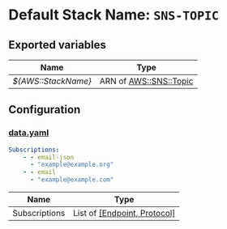 # Default Stack Name: `SNS-TOPIC`

## Exported variables

|  Name                  | Type |
| ---------------------- | ---- |
| *${AWS::StackName}*    | ARN of [AWS::SNS::Topic](https://docs.aws.amazon.com/AWSCloudFormation/latest/UserGuide/aws-properties-sns-topic.html) |

## Configuration

### [data.yaml](data.yaml)

```yaml
Subscriptions:
    - - email-json
      - "example@example.org"
    - - email
      - "example@example.com"
```

| Name          | Type |
| ------------- | ---- |
| Subscriptions | List of [[Endpoint, Protocol]](https://docs.aws.amazon.com/sns/latest/api/API_Subscribe.html) |
